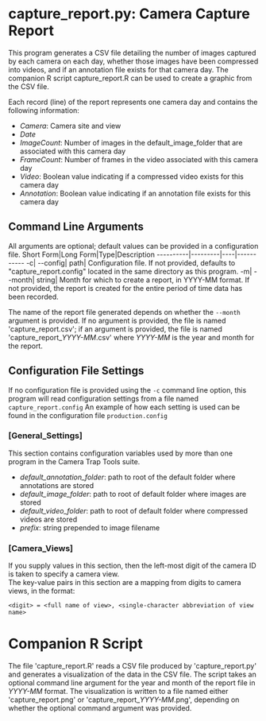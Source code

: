 # capture_report.py: Camera Capture Report

This program generates a CSV file detailing the number of images captured by
each camera on each day, whether those images have been compressed into videos,
and if an annotation file exists for that camera day.  The companion R script 
capture_report.R can be used to create a graphic from the CSV file.

Each record (line) of the report represents one camera day and contains the following information:
* _Camera_: Camera site and view
* _Date_
* _ImageCount_: Number of images in the default_image_folder that are associated with this camera day
* _FrameCount_: Number of frames in the video associated with this camera day
* _Video_: Boolean value indicating if a compressed video exists for this camera day
* _Annotation_: Boolean value indicating if an annotation file exists for this camera day


## Command Line Arguments
All arguments are optional; default values can be provided in a configuration file.
Short Form|Long Form|Type|Description
----------|---------|----|-----------
-c| --config|    path|      Configuration file.  If not provided, defaults to "capture_report.config" located in the same directory as this program.
-m| --month| string|   Month for which to create a report, in YYYY-MM format.  If not provided, the report is created for the entire period of time data has been recorded.

The name of the report file generated depends on whether the ```--month``` argument is provided. If no argument is provided, the file is named 'capture_report.csv'; 
if an argument is provided, the file is named 'capture_report_*YYYY-MM*.csv' where *YYYY-MM* is the year and month for the report.

## Configuration File Settings
If no configuration file is provided using the ```-c``` command line option, this program will read configuration settings from a file named ```capture_report.config``` An example of how each setting is used can be found in the configuration file ```production.config```

### [General_Settings]   
This section contains configuration variables used by more than one program in the Camera Trap Tools suite.   

* _default_annotation_folder_: path to root of the default folder where annotations are stored
* _default_image_folder_: path to root of default folder where images are stored
* _default_video_folder_: path to root of default folder where compressed videos are stored
* _prefix_: string prepended to image filename

### [Camera_Views]
If you supply values in this section, then the left-most digit of the camera ID is taken to specify a camera view.  
The key-value pairs in this section are a mapping from digits to camera views, in the format: 

```<digit> = <full name of view>, <single-character abbreviation of view name>```

# Companion R Script
The file 'capture_report.R' reads a CSV file produced by 'capture_report.py' and generates a visualization of the 
data in the CSV file.  The script takes an optional command line argument for the year and month of the report file in *YYYY-MM* format.  The visualization is
written to a file named either 'capture_report.png' or 'capture_report_*YYYY-MM*.png', depending on whether the optional command argument was provided.
